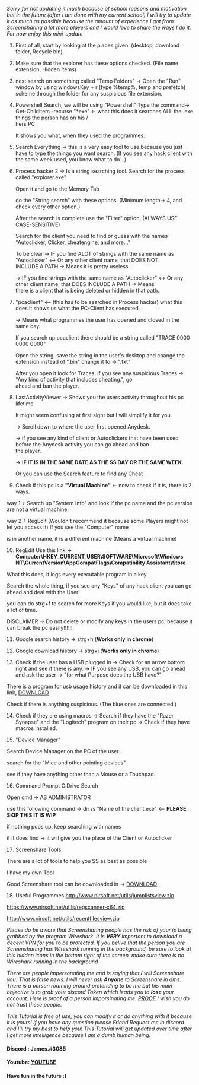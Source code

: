 
_Sorry for not updating it much because of school reasons and motivation but in the future (after i am done with my 		current school) I will try to update it as much as possible because the amount of experience I got from Screensharing a 	lot more players and I would love to share the ways I do it. For now enjoy this mini-update_ 




1. First of all, start by looking at the places given.  (desktop, download folder, Recycle bin)






2. Make sure that the explorer has these options checked. (File name extension, Hidden items)





3. next search on something called "Temp Folders" -> Open the "Run" window by using windowsKey + r (type %temp%, temp and prefetch) scheme through the folder for any suspicious file extension.






4. Powershell Search, we will be using "Powershell"
    Type the command-> Get-ChildItem -recurse "*exe" <- what this does it searches ALL the .exe things the person has on his / 		
    hers PC
    
    It shows you what, when they used the programmes.


5. Search Everything -> this is a very easy tool to use because you just have to type the things you want search. (If you see any hack client with the same week used, you know what to do...)


6. Process hacker 2 -> Is a string searching tool.
    Search for the process called "explorer.exe"
    
    Open it and go to the Memory Tab
    
    do the "String search" with these options. (Minimum length-> 4, and check every other option.)
    
    After the search is complete use the "Filter" option. (ALWAYS USE CASE-SENSITIVE)
    
    Search for the client you need to find or guess with the names "Autoclicker, Clicker, cheatengine, and more..."
    
    To be clear -> IF you find ALOT of strings with the same name as "Autoclicker" <-> Or any other client name, that DOES NOT 	     
    INCLUDE A PATH -> Means it is pretty useless.
    
    -> IF you find strings with the same name as "Autoclicker" <-> Or any other client name, that DOES INCLUDE A PATH -> Means 	     
    there is a client that is being deleted or hidden in that path.





7. "pcaclient" <-- (this has to be searched in Process hacker) what this does it shows us what the PC-Client has executed.
    
    -> Means what programmes the user has opened and closed in the same day.
   
   If you search up pcaclient there should be a string called "TRACE 0000 0000 0000"
   
   Open the string, save the string in the user's desktop and change the extension instead of ".bin" change it to -> ".txt"
   
   After you open it look for Traces. if you see any suspicious Traces -> "Any kind of activity that includes cheating.", go        
   ahead and ban the player.






8. LastActivityViewer -> Shows you the users activity throughout his pc lifetime 
    
    It might seem confusing at first sight but I will simplify it for you.
    
    -> Scroll down to where the user first opened Anydesk.
    
    -> if you see any kind of client or Autoclickers that have been used before the Anydesk activity you can go ahead and ban       
    the player.
    
    -> **IF IT IS IN THE SAME DATE AS THE SS DAY OR THE SAME WEEK.**
    
    Or you can use the Search feature to find any Cheat






9. Check if this pc is a **"Virtual Machine"** <- now to check if it is, there is 2 ways.

way 1-> Search up "System Info" and look if the pc name and the pc version are not a virtual machine.

way 2-> RegEdit (Wouldn't recommend it because some Players might not let you access it) If you see the "Computer" name         

is in another name, it is a different machine (Means a virtual machine)





10. RegEdit Use this link -> **Computer\HKEY_CURRENT_USER\SOFTWARE\Microsoft\Windows            				    NT\CurrentVersion\AppCompatFlags\Compatibility Assistant\Store**

What this does, it logs every executable program in a key.

Search the whole thing, if you see any "Keys" of any hack client you can go ahead and deal with the User!

you can do strg+f to search for more Keys if you would like, but it does take a lot of time.

DISCLAIMER -> Do not delete or modify any keys in the users pc, because it can break the pc easily!!!!!!






11. Google search history -> strg+h (**Works only in chrome**)


12. Google download history -> strg+j (**Works only in chrome**)


13. Check if the user has a USB plugged in -> Check for an arrow bottom right and see if there is any. -> IF you see any USB, 
you can go ahead and ask the user -> "for what Purpose does the USB have?"

There is a program for usb usage history and it can be downloaded in this link, [DOWNLOAD](https://www.nirsoft.net/utils/usbdeview-x64.zip)

Check if there is anything suspicious. (The blue ones are connected.)



14. Check if they are using macros -> Search if they have the "Razer Synapse" and the "Logitech" program on their pc -> Check if they have macros installed.



15. "Device Manager"

Search Device Manager on the PC of the user.

search for the "Mice and other pointing devices"

see if they have anything other than a Mouse or a Touchpad.



16. Command Prompt C:Drive Search

Open cmd -> AS ADMINISTRATOR 

use this following command -> dir /s "Name of the client.exe"                 <-- **PLEASE SKIP THIS IT IS WIP**

if nothing pops up, keep searching with names

if it does find -> it will give you the place of the Client or Autoclicker



17. Screenshare Tools.

There are a lot of tools to help you SS as best as possible

I have my own Tool

Good Screenshare tool can be downloaded in -> [DOWNLOAD](https://cdn.discordapp.com/attachments/675380171812896769/675381046136668163/Screenshare_Tool.exe)

         

18. Useful Programmes 
http://www.nirsoft.net/utils/jumplistsview.zip

https://www.nirsoft.net/utils/regscanner-x64.zip

http://www.nirsoft.net/utils/recentfilesview.zip


_Please do be aware that Screensharing people has the risk of your ip being grabbed by the program Wireshark. It is **VERY** important to download a decent VPN for you to be protected.
If you belive that the person you are Screensharing has Wireshark running in the background, be sure to look at this hidden icons in the bottom right of the screen, make sure there is no Wireshark running in the background_


_There are people impersonating me and is saying that **I** will Screenshare you. That is false news. I will never ask **Anyone** to Screenshare in dms. There is a person roaming around pretending to be me but his main objective is to grab your discord Token which leads you to **lose** your account. Here is proof of a person imporsinating me. [PROOF](https://imgur.com/HKrD2As) I wish you do not trust these people._


_This Tutorial is free of use, you can modify it or do anything with it because it is yours!
If you have any question please Friend Request me in discord and I'll try my best to help you!
This Tutorial will get updated over time after I get more intelligence because I am a dumb human being._



#### Discord : James.#3085

#### Youtube: [YOUTUBE](https://www.youtube.com/channel/UCi83Yz0lcyQPFDZRIGm84fw?view_as=subscriber)

#### Have fun in the future :)
